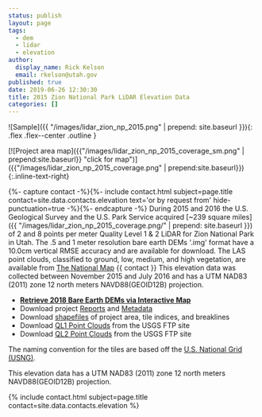 ```yaml
---
status: publish
layout: page
tags:
  - dem
  - lidar
  - elevation
author:
  display_name: Rick Kelson
  email: rkelson@utah.gov
published: true
date: 2019-06-26 12:30:30
title: 2015 Zion National Park LiDAR Elevation Data
categories: []
---
```


![Sample]({{ "/images/lidar_zion_np_2015.png" | prepend: site.baseurl }}){: .flex .flex--center .outline }

[![Project area map]({{"/images/lidar_zion_np_2015_coverage_sm.png" | prepend:site.baseurl}} "click for map")]({{"/images/lidar_zion_np_2015_coverage.png" | prepend:site.baseurl}}){:.inline-text-right}

{%- capture contact -%}{%- include contact.html subject=page.title contact=site.data.contacts.elevation text='or by request from' hide-punctuation=true -%}{%- endcapture -%}
During 2015 and 2016 the U.S. Geological Survey and the U.S. Park Service acquired [~239 square miles]({{ "/images/lidar_zion_np_2015_coverage.png/" | prepend: site.baseurl }}) of 2 and 8 points per meter Quality Level 1 & 2 LiDAR for Zion National Park in Utah. The .5 and 1 meter resolution bare earth DEMs '.img' format have a 10.0cm vertical RMSE accuracy and are available for download. The LAS point clouds, classified to ground, low, medium, and high vegetation, are available from [The National Map](https://viewer.nationalmap.gov/basic/) {{ contact }} This elevation data was collected between November 2015 and July 2016 and has a UTM NAD83 (2011) zone 12 north meters NAVD88(GEOID12B) projection.

<ul class="dotless">
  <li>
    <strong>
      <i class="fa fa-download"></i> <a href="https://raster.utah.gov/?catGroup=.5%20Meter%20%7B2015%20Zion%20NP%20LiDAR%7D,1%20Meter%20%7B2015%20Zion%20NP%20LiDAR%7D&title=Zion%20National%20Park%202015%20LiDAR" target="_blank">Retrieve 2018 Bare Earth DEMs via Interactive Map</a>
    </strong>
  </li>
  <li>
    <i class="fa fa-download"></i> Download project <a href="https://storage.googleapis.com/state-of-utah-sgid-downloads/lidar/zion-np-2016/ZionNP_2015_Reports.zip" target="_blank">Reports</a> and
      <a href="https://storage.googleapis.com/state-of-utah-sgid-downloads/lidar/zion-np-2016/ZionNP_2015_Metadata.zip" target="_blank">Metadata</a>
  </li>
  <li>
    <i class="fa fa-download"></i> Download <a href="https://storage.googleapis.com/state-of-utah-sgid-downloads/lidar/zion-np-2016/ZionNP_2015_shps.zip" target="_blank">shapefiles</a> of project area, tile indices, and breaklines
  </li>
  <li>
      <i class="fa fa-download"></i> Download <a href="ftp://rockyftp.cr.usgs.gov/vdelivery/Datasets/Staged/Elevation/LPC/Projects/USGS_LPC_UT_ZionNP_QL1_2016_LAS_2017/" target="_blank">QL1 Point Clouds</a> from the USGS FTP site
  </li>
  <li>
      <i class="fa fa-download"></i> Download <a href="ftp://rockyftp.cr.usgs.gov/vdelivery/Datasets/Staged/Elevation/LPC/Projects/USGS_LPC_UT_ZionNP_QL2_2016_LAS_2017/" target="_blank">QL2 Point Clouds</a> from the USGS FTP site
  </li>
</ul>

The naming convention for the tiles are based off the [U.S. National Grid (USNG)](https://www.fgdc.gov/usng/how-to-read-usng/index_html).

This elevation data has a UTM NAD83 (2011) zone 12 north meters NAVD88(GEOID12B) projection.

{% include contact.html subject=page.title contact=site.data.contacts.elevation %}
